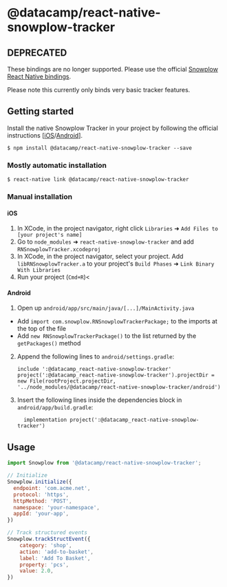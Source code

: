 
# @datacamp/react-native-snowplow-tracker

## DEPRECATED

These bindings are no longer supported. Please use the official [Snowplow React Native bindings](https://github.com/snowplow-incubator/snowplow-react-native-tracker).

Please note this currently only binds very basic tracker features.

## Getting started

Install the native Snowplow Tracker in your project by following the official instructions [[iOS](https://github.com/snowplow/snowplow/wiki/iOS-Tracker)/[Android](https://github.com/snowplow/snowplow/wiki/Android-Tracker)].

`$ npm install @datacamp/react-native-snowplow-tracker --save`

### Mostly automatic installation

`$ react-native link @datacamp/react-native-snowplow-tracker`

### Manual installation


#### iOS

1. In XCode, in the project navigator, right click `Libraries` ➜ `Add Files to [your project's name]`
2. Go to `node_modules` ➜ `react-native-snowplow-tracker` and add `RNSnowplowTracker.xcodeproj`
3. In XCode, in the project navigator, select your project. Add `libRNSnowplowTracker.a` to your project's `Build Phases` ➜ `Link Binary With Libraries`
4. Run your project (`Cmd+R`)<

#### Android

1. Open up `android/app/src/main/java/[...]/MainActivity.java`
  - Add `import com.snowplow.RNSnowplowTrackerPackage;` to the imports at the top of the file
  - Add `new RNSnowplowTrackerPackage()` to the list returned by the `getPackages()` method
2. Append the following lines to `android/settings.gradle`:
  	```
  	include ':@datacamp_react-native-snowplow-tracker'
  	project(':@datacamp_react-native-snowplow-tracker').projectDir = new File(rootProject.projectDir, 	'../node_modules/@datacamp/react-native-snowplow-tracker/android')
  	```
3. Insert the following lines inside the dependencies block in `android/app/build.gradle`:
  	```
      implementation project(':@datacamp_react-native-snowplow-tracker')
  	```

## Usage
```javascript
import Snowplow from '@datacamp/react-native-snowplow-tracker';

// Initialize
Snowplow.initialize({
  endpoint: 'com.acme.net',
  protocol: 'https',
  httpMethod: 'POST',
  namespace: 'your-namespace',
  appId: 'your-app',
})

// Track structured events
Snowplow.trackStructEvent({
    category: 'shop',
    action: 'add-to-basket',
    label: 'Add To Basket',
    property: 'pcs',
    value: 2.0,
})
```
  
